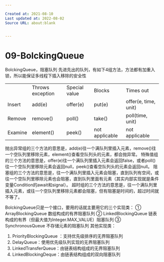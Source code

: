 ```yaml
---

Created at: 2021-08-10
Last updated at: 2022-08-02
Source URL: about:blank


---
```


# 09-BolckingQueue


BolckingQueue，阻塞队列
先进先出的队列，有如下4组方法，方法都有加重入锁，所以能保证多线程下插入移除的安全性

|     |     |     |     |     |
| --- | --- | --- | --- | --- |
|     | Throws exception | Special value | Blocks | Times out |
| Insert | add(e) | offer(e) | put(e) | offer(e, time, unit) |
| Remove | remove() | poll() | take() | poll(time, unit) |
| Examine | element() | peek() | not applicable | not applicable |

抛出异常组的三个方法的意思是，add(e)往一个满队列里插入元素，remove()往一个空队列里移除元素，element()查看空队列头的元素，都会抛异常。
特殊值组的三个方法的意思是，offer(e)往一个满队列里插入元素会返回false，或者poll()往一个空队列里移除元素会返回null，peek()查看空队列头的元素会返回null。
阻塞组的三个方法的意思是，往一个满队列里插入元素会阻塞，直到队列有空间，或往一个空队列里移除元素也会阻塞，直到队列里面有元素（其实内部实现就是条件变量Condition的await和signal）。
超时组的三个方法的意思是，往一个满队列里插入元素，或往一个空队列里移除元素都会阻塞，但有阻塞是时间的，超过时间就不等了。

BolckingQueue只是一个接口，要用的话就主要用它的三个实现类：
① ArrayBlockingQueue 数组构成的有界阻塞队列
② LinkedBlockingQueue 链表构成的有界（但最大值为Integer.MAX\_VALUE）阻塞队列
③ SynchronousQueue 不存储元素的阻塞队列
其他实现类：

1. PriorityBlockingQueue ：支持优先级排序的无界阻塞队列
2. DelayQueue：使用优先级队列实现的无界阻塞队列
3. LinkedTransferQueue：由链表结构组成的无界阻塞队列
4. LinkedBlockingDeque：由链表结构组成的双向阻塞队列

